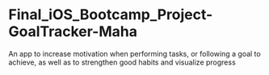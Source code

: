 # Final_iOS_Bootcamp_Project-GoalTracker-Maha
An app to increase motivation when performing tasks, or following a goal to achieve,  as well as to strengthen good habits and visualize progress
